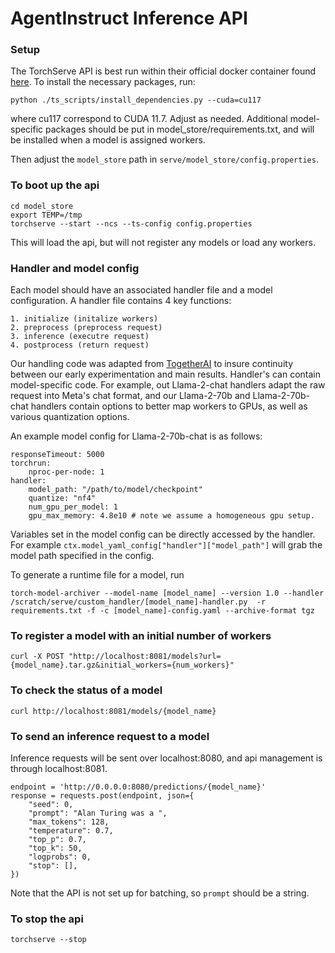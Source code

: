 # AgentInstruct Inference API

### Setup
The TorchServe API is best run within their official docker container found [here](https://hub.docker.com/r/pytorch/torchserve). To install the necessary packages, run:
```
python ./ts_scripts/install_dependencies.py --cuda=cu117
```
where cu117 correspond to CUDA 11.7. Adjust as needed. Additional model-specific packages should be put in model_store/requirements.txt, and will be installed when a model is assigned workers. 

Then adjust the ```model_store``` path in ```serve/model_store/config.properties```. 

### To boot up the api
```
cd model_store
export TEMP=/tmp
torchserve --start --ncs --ts-config config.properties

```
This will load the api, but will not register any models or load any workers.

### Handler and model config
Each model should have an associated handler file and a model configuration. 
A handler file contains 4 key functions:

    1. initialize (initalize workers)
    2. preprocess (preprocess request)
    3. inference (executre request)
    4. postprocess (return request)
    
Our handling code was adapted from [TogetherAI](https://github.com/togethercomputer/Quick_Deployment_HELM) to insure continuity between our early experimentation and main results. Handler's can contain model-specific code. For example, out Llama-2-chat handlers adapt the raw request into Meta's chat format, and our Llama-2-70b and Llama-2-70b-chat handlers contain options to better map workers to GPUs, as well as various quantization options.

An example model config for Llama-2-70b-chat is as follows:
```
responseTimeout: 5000
torchrun:
    nproc-per-node: 1 
handler:
    model_path: "/path/to/model/checkpoint"
    quantize: "nf4"
    num_gpu_per_model: 1
    gpu_max_memory: 4.8e10 # note we assume a homogeneous gpu setup.
```
Variables set in the model config can be directly accessed by the handler. For example `ctx.model_yaml_config["handler"]["model_path"]` will grab the model path specified in the config.

To generate a runtime file for a model, run
```
torch-model-archiver --model-name [model_name] --version 1.0 --handler /scratch/serve/custom_handler/[model_name]-handler.py  -r requirements.txt -f -c [model_name]-config.yaml --archive-format tgz
```

### To register a model with an initial number of workers
```
curl -X POST "http://localhost:8081/models?url={model_name}.tar.gz&initial_workers={num_workers}"
```

### To check the status of a model
```
curl http://localhost:8081/models/{model_name}
```

### To send an inference request to a model
Inference requests will be sent over localhost:8080, and api management is through localhost:8081.
```
endpoint = 'http://0.0.0.0:8080/predictions/{model_name}'
response = requests.post(endpoint, json={
    "seed": 0,
    "prompt": "Alan Turing was a ",
    "max_tokens": 128,
    "temperature": 0.7,
    "top_p": 0.7,
    "top_k": 50,
    "logprobs": 0,
    "stop": [],
})
```
Note that the API is not set up for batching, so `prompt` should be a string.

### To stop the api
```
torchserve --stop
```
